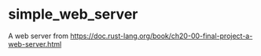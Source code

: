 # simple_web_server
A web server from https://doc.rust-lang.org/book/ch20-00-final-project-a-web-server.html
